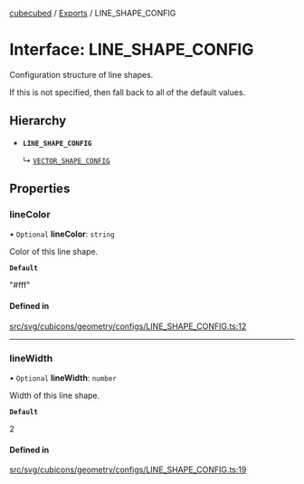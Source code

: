 [cubecubed](/reference/README.md) / [Exports](/reference/modules.md) / LINE\_SHAPE\_CONFIG

# Interface: LINE\_SHAPE\_CONFIG

Configuration structure of line shapes.

If this is not specified, then fall back to all of the default values.

## Hierarchy

- **`LINE_SHAPE_CONFIG`**

  ↳ [`VECTOR_SHAPE_CONFIG`](/reference/interfaces/VECTOR_SHAPE_CONFIG.md)

## Properties

### lineColor

• `Optional` **lineColor**: `string`

Color of this line shape.

**`Default`**

"#fff"

#### Defined in

[src/svg/cubicons/geometry/configs/LINE_SHAPE_CONFIG.ts:12](https://github.com/imaphatduc/cubecubed/blob/0fd2007/src/svg/cubicons/geometry/configs/LINE_SHAPE_CONFIG.ts#L12)

___

### lineWidth

• `Optional` **lineWidth**: `number`

Width of this line shape.

**`Default`**

2

#### Defined in

[src/svg/cubicons/geometry/configs/LINE_SHAPE_CONFIG.ts:19](https://github.com/imaphatduc/cubecubed/blob/0fd2007/src/svg/cubicons/geometry/configs/LINE_SHAPE_CONFIG.ts#L19)
